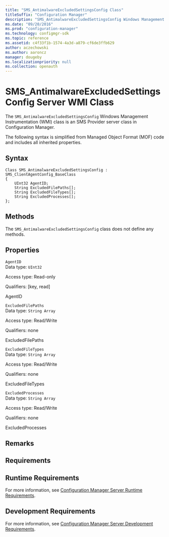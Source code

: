 ```yaml
---
title: "SMS_AntimalwareExcludedSettingsConfig Class"
titleSuffix: "Configuration Manager"
description: "SMS_AntimalwareExcludedSettingsConfig Windows Management Instrumentation (WMI) class is an SMS Provider server class in Configuration Manager."
ms.date: "09/20/2016"
ms.prod: "configuration-manager"
ms.technology: configmgr-sdk
ms.topic: reference
ms.assetid: c4f33f1b-1574-4a3d-a879-cf6de3ffb629
author: aczechowski
ms.author: aaroncz
manager: dougeby
ms.localizationpriority: null
ms.collection: openauth
---
```


# SMS_AntimalwareExcludedSettingsConfig Server WMI Class

The `SMS_AntimalwareExcludedSettingsConfig` Windows Management Instrumentation (WMI) class is an SMS Provider server class in Configuration Manager.

 The following syntax is simplified from Managed Object Format (MOF) code and includes all inherited properties.  

## Syntax  

```  
Class SMS_AntimalwareExcludedSettingsConfig : SMS_ClientAgentConfig_BaseClass  
{  
    UInt32 AgentID;  
    String ExcludedFilePaths[];  
    String ExcludedFileTypes[];  
    String ExcludedProcesses[];  
};  
```  

## Methods  
 The `SMS_AntimalwareExcludedSettingsConfig` class does not define any methods.  

## Properties  
 `AgentID`  
 Data type: `UInt32`  

 Access type: Read-only  

 Qualifiers: [key, read]  

 AgentID    

 `ExcludedFilePaths`  
 Data type: `String Array`  

 Access type: Read/Write  

 Qualifiers: none  

 ExcludedFilePaths    

 `ExcludedFileTypes`  
 Data type: `String Array`  

 Access type: Read/Write  

 Qualifiers: none  

 ExcludedFileTypes    

 `ExcludedProcesses`  
 Data type: `String Array`  

 Access type: Read/Write  

 Qualifiers: none  

 ExcludedProcesses    

## Remarks  

## Requirements  

## Runtime Requirements  
 For more information, see [Configuration Manager Server Runtime Requirements](../../../../../develop/core/reqs/server-runtime-requirements.md).  

## Development Requirements  
 For more information, see [Configuration Manager Server Development Requirements](../../../../../develop/core/reqs/server-development-requirements.md).
